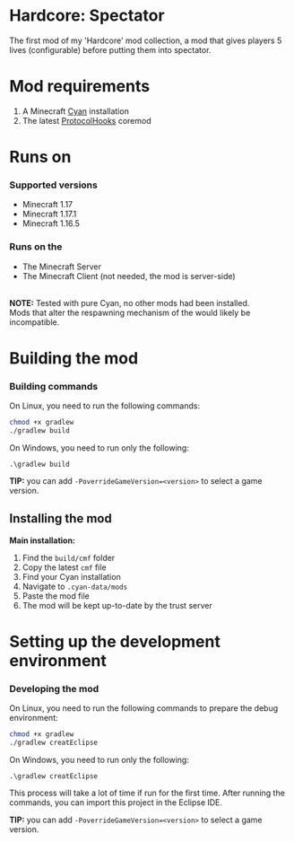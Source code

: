 # Hardcore: Spectator
The first mod of my 'Hardcore' mod collection, a mod that gives players 5 lives (configurable) before putting them into spectator.

# Mod requirements
1. A Minecraft [Cyan](https://aerialworks.ddns.net/cyan) installation
2. The latest [ProtocolHooks](https://github.com/Stefan0436/ProtocolHooks) coremod

# Runs on

### Supported versions
- Minecraft 1.17
- Minecraft 1.17.1
- Minecraft 1.16.5

### Runs on the
- The Minecraft Server
- The Minecraft Client (not needed, the mod is server-side)


<br/>
<b>NOTE:</b> Tested with pure Cyan, no other mods had been installed. <br/>
Mods that alter the respawning mechanism of the would likely be incompatible.

# Building the mod
### Building commands
On Linux, you need to run the following commands:
```bash
chmod +x gradlew
./gradlew build
```

On Windows, you need to run only the following:
```batch
.\gradlew build
```

<b>TIP:</b> you can add `-PoverrideGameVersion=<version>` to select a game version.

## Installing the mod
<b>Main installation:</b>

1. Find the `build/cmf` folder
2. Copy the latest `cmf` file
3. Find your Cyan installation
4. Navigate to `.cyan-data/mods`
5. Paste the mod file
6. The mod will be kept up-to-date by the trust server


# Setting up the development environment
### Developing the mod
On Linux, you need to run the following commands to prepare the debug environment:
```bash
chmod +x gradlew
./gradlew creatEclipse
```

On Windows, you need to run only the following:
```batch
.\gradlew creatEclipse
```

This process will take a lot of time if run for the first time.
After running the commands, you can import this project in the Eclipse IDE.

<b>TIP:</b> you can add `-PoverrideGameVersion=<version>` to select a game version.
